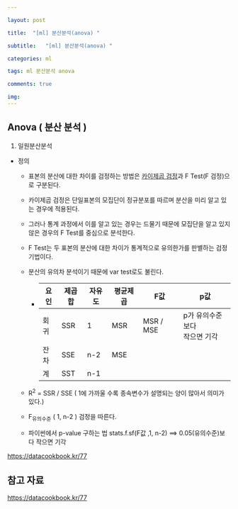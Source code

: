 ```yaml
---

layout: post

title:  "[ml] 분산분석(anova) "

subtitle:   "[ml] 분산분석(anova) "

categories: ml

tags: ml 분산분석 anova

comments: true

img: 
---
```

## Anova ( 분산 분석 )

1.  일원분산분석

* 정의

  * 표본의 분산에 대한 차이를 검정하는 방법은 [카이제곱 검정](http://datacookbook.kr/63)과 F Test(F 검정)으로 구분된다.

  * 카이제곱 검정은 단일표본의 모집단이 정규분포를 따르며 분산을 미리 알고 있는 경우에 적용된다.

  * 그러나 통계 과정에서 이를 알고 있는 경우는 드물기 때문에 모집단을 알고 있지 않은 경우의 F Test를 중심으로 분석한다.

  * F Test는 두 표본의 분산에 대한 차이가 통계적으로 유의한가를 판별하는 검정기법이다.

  * 분산의 유의차 분석이기 때문에 var test로도 불린다.

    * | 요인 | 제곱합 | 자유도 | 평균제곱 | F값       | p값                                |
      | ---- | ------ | ------ | -------- | --------- | ---------------------------------- |
      | 회귀 | SSR    | 1      | MSR      | MSR / MSE | p가 유의수준보다 <br />작으면 기각 |
      | 잔차 | SSE    | n-2    | MSE      |           |                                    |
      | 계   | SST    | n-1    |          |           |                                    |

  * R<sup>2</sup>  = SSR / SSE   ( 1에 가까울 수록 종속변수가 설명되는 양이 많아서 의미가 있다.)
  * F<sub>유의수준</sub> ( 1, n-2 ) 검정을 따른다. 
  * 파이썬에서 p-value 구하는 법  stats.f.sf(F값 ,1, n-2)  ==> 0.05(유의수준)보다 작으면 기각

https://datacookbook.kr/77





## 참고 자료

https://datacookbook.kr/77